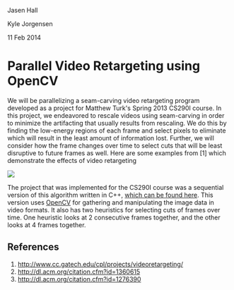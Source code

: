 Jasen Hall

Kyle Jorgensen

11 Feb 2014

# Parallel Video Retargeting using OpenCV

We will be parallelizing a seam-carving video retargeting program developed as a project for Matthew Turk's Spring 2013
CS290I course. In this project, we endeavored to rescale videos using seam-carving in order to minimize the artifacting that usually results from rescaling. We do this by finding the low-energy regions of each frame and select pixels to eliminate which will result in the least amount of information lost. Further, we will consider how the frame changes over time to select cuts that will be least disruptive to future frames as well. Here are some examples from [1] which demonstrate the effects of video retargeting

![](http://i.imgur.com/L6JN6yA.png)

The project that was implemented for the CS290I course was a sequential version of this algorithm written in C++, [which can be found here](https://github.com/jasenmh/290I-VideoRetargeting/tree/master/opencv). This version uses [OpenCV](http://opencv.org/) for gathering and manipulating the image data in video formats. It also has two heuristics for selecting cuts of frames over time. One heuristic looks at 2 consecutive frames together, and the other looks at 4 frames together. 


## References

1. http://www.cc.gatech.edu/cpl/projects/videoretargeting/
2. http://dl.acm.org/citation.cfm?id=1360615
3. http://dl.acm.org/citation.cfm?id=1276390

